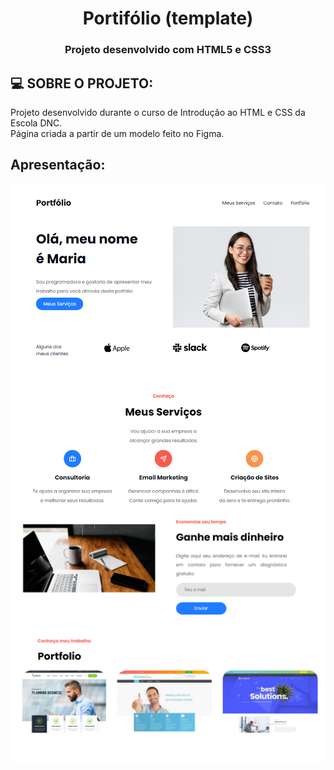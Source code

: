 
<h1 align=center> Portifólio (template) </h1>
<h3 align="center"> Projeto desenvolvido com HTML5 e CSS3 </h3>

## :computer: SOBRE O PROJETO:

Projeto desenvolvido durante o curso de Introdução ao HTML e CSS da Escola DNC. <br>
Página criada a partir de um modelo feito no Figma. 

## Apresentação:

![](https://github.com/CarolFOliveira/Template-Portif-lio/blob/master/img/tela1.png)
![](https://github.com/CarolFOliveira/Template-Portif-lio/blob/master/img/tela2.png)
